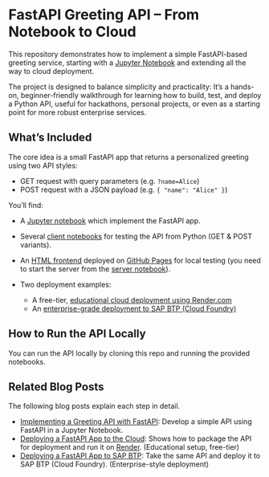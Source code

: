 # FastAPI Greeting API – From Notebook to Cloud

This repository demonstrates how to implement a simple FastAPI-based greeting service, starting with a [Jupyter Notebook](https://jupyter.org/) and extending all the way to cloud deployment.

The project is designed to balance simplicity and practicality: It’s a hands-on, beginner-friendly walkthrough for learning how to build, test, and deploy a Python API, useful for hackathons, personal projects, or even as a starting point for more robust enterprise services.

## What’s Included

The core idea is a small FastAPI app that returns a personalized greeting using two API styles:

- GET request with query parameters (e.g. `?name=Alice`)
- POST request with a JSON payload (e.g. `{ "name": "Alice" }`)

You’ll find:

- A [Jupyter notebook](./notebooks/fast-api-greeting-server.ipynb) which implement the FastAPI app.
- Several [client notebooks](./notebooks/) for testing the API from Python (GET & POST variants).
- An [HTML frontend](./docs/) deployed on [GitHub Pages](https://chrwittm.github.io/fastapi-greeting-api/) for local testing (you need to start the server from the [server notebook](./notebooks/fast-api-greeting-server.ipynb)).
- Two deployment examples:

  - A free-tier, [educational cloud deployment using Render.com](./notebooks/fast-api-greeting-deployment-render.ipynb)
  - An [enterprise-grade deployment to SAP BTP (Cloud Foundry)](./notebooks/fast-api-greeting-deployment-btp.ipynb)

## How to Run the API Locally

You can run the API locally by cloning this repo and running the provided notebooks.

## Related Blog Posts

The following blog posts explain each step in detail.

- [Implementing a Greeting API with FastAPI](https://chrwittm.github.io/posts/2025-07-08-implementing-fastapi-greeting/): Develop a simple API using FastAPI in a Jupyter Notebook.
- [Deploying a FastAPI App to the Cloud](https://chrwittm.github.io/posts/2025-07-09-deploying-fastapi-app-on-render/): Shows how to package the API for deployment and run it on [Render](https://render.com/). (Educational setup, free-tier)
- [Deploying a FastAPI App to SAP BTP](https://chrwittm.github.io/posts/2025-07-10-deploying-fastapi-app-on-sap-btp/): Take the same API and deploy it to SAP BTP (Cloud Foundry). (Enterprise-style deployment)